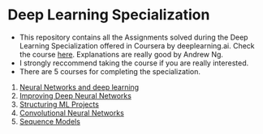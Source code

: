 # Deep Learning Specialization
- This repository contains all the Assignments solved during the Deep Learning Specialization offered in Coursera by deeplearning.ai. Check the course [here](https://www.coursera.org/specializations/deep-learning). Explanations are really good by Andrew Ng.
- I strongly reccommend taking the course if you are really interested.
- There are 5 courses for completing the specialization.
1. [Neural Networks and deep learning](https://www.coursera.org/learn/neural-networks-deep-learning?specialization=deep-learning)
2. [Improving Deep Neural Networks](https://www.coursera.org/learn/deep-neural-network?specialization=deep-learning)
3. [Structuring ML Projects](https://www.coursera.org/learn/machine-learning-projects?specialization=deep-learning)
4. [Convolutional Neural Networks](https://www.coursera.org/learn/convolutional-neural-networks?specialization=deep-learning)
5. [Sequence Models](https://www.coursera.org/learn/nlp-sequence-models)
